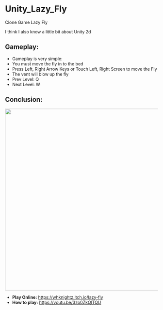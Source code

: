 # Unity_Lazy_Fly

Clone Game Lazy Fly

I think I also know a little bit about Unity 2d <br />

## Gameplay:

- Gameplay is very simple: <br />
- You must move the fly in to the bed <br />
- Press Left, Right Arrow Keys or Touch Left, Right Screen to move the Fly <br />
- The vent will blow up the fly <br />
- Prev Level: Q <br />
- Next Level: W <br />

## Conclusion:

<img src="https://i.imgur.com/xQsxpdB.png" width="600"/> <br />

- <b>Play Online:</b> https://whknightz.itch.io/lazy-fly <br />
- <b>How to play:</b> https://youtu.be/3zo0ZkQlTQU <br />

